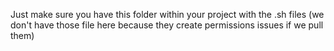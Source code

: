 Just make sure you have this folder within your project with the .sh files (we don't have those file here because they create permissions issues if we pull them)
